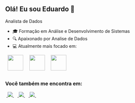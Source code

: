 ## Olá! Eu sou Eduardo 👋
Analista de Dados

- 🎓 Formação em Análise e Desenvolvimento de Sistemas
- 🔍 Apaixonado por Analise de Dados
- 💻 Atualmente mais focado em:

<div style="display: inline">
&nbsp;&nbsp;<img width='50' height='50' src="https://img.icons8.com/?size=100&id=13441&format=png&color=000000" />&nbsp;&nbsp;
&nbsp;&nbsp;<img width='50' height='50' src="https://img.icons8.com/?size=100&id=UFXRpPFebwa2&format=png&color=000000" />&nbsp;&nbsp;
&nbsp;&nbsp;<img width='50' height='50' src="https://img.icons8.com/?size=100&id=qYfwpsRXEcpc&format=png&color=000000" />&nbsp;&nbsp;
</div>

##

### Você também me encontra em:
 &nbsp;<a href="https://www.linkedin.com/in/eduardolima17">
    <img src="https://img.shields.io/badge/linkedin-%230077B5.svg?style=for-the-badge&logo=linkedin&logoColor=white">
  </a>&nbsp;
 &nbsp;<a href="mailto:carloseduardodelimalopes@gmail.com">
    <img src="https://img.shields.io/badge/Gmail-FF0000?style=for-the-badge&logo=gmail&logoColor=white">
  </a>&nbsp;
 &nbsp;<a href="https://api.whatsapp.com/send?phone=5581982600349">
    <img src="https://img.shields.io/badge/WhatsApp-25D366?style=for-the-badge&logo=whatsapp&logoColor=white">
  </a>&nbsp;
  
